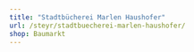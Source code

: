 ```yaml
---
title: "Stadtbücherei Marlen Haushofer"
url: /steyr/stadtbuecherei-marlen-haushofer/
shop: Baumarkt
---
```

